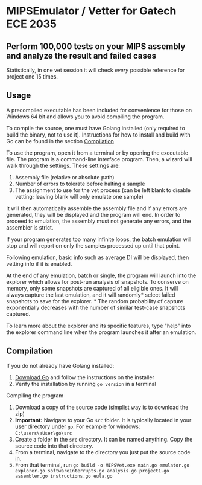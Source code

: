 # MIPSEmulator / Vetter for Gatech ECE 2035

## Perform 100,000 tests on your MIPS assembly and analyze the result and failed cases

Statistically, in one vet session it will check *every* possible reference for project one 15 times.

## Usage

A precompiled executable has been included for convenience for those on Windows 64 bit and allows you to avoid compiling the program.

To compile the source, one must have Golang installed (only required to build the binary, not to use it). Instructions for how to install and build with Go can be found in the section [Compilation](https://github.com/danielcbailey/MIPSEmulator/tree/main#compilation)

To use the program, open it from a terminal or by opening the executable file. The program is a command-line interface program.
Then, a wizard will walk through the settings. These settings are:
1. Assembly file (relative or absolute path)
2. Number of errors to tolerate before halting a sample
3. The assignment to use for the vet process (can be left blank to disable vetting; leaving blank will only emulate one sample)

It will then automatically assemble the assembly file and if any errors are generated, they will be displayed and the program will end.
In order to proceed to emulation, the assembly must not generate any errors, and the assembler is strict.

If your program generates too many infinite loops, the batch emulation will stop and will report on only the samples processed up until that point.

Following emulation, basic info such as average DI will be displayed, then vetting info if it is enabled.

At the end of any emulation, batch or single, the program will launch into the explorer which allows for post-run analysis of snapshots.
To conserve on memory, only some snapshots are captured of all eligible ones. It will always capture the last emulation, and it will randomly\* select failed snapshots to save for the explorer.
\* The random probability of capture exponentially decreases with the number of similar test-case snapshots captured.

To learn more about the explorer and its specific features, type "help" into the explorer command line when the program launches it after an emulation.

## Compilation

If you do not already have Golang installed:

1. [Download Go](https://golang.org/dl/) and follow the instructions on the installer
2. Verify the installation by running `go version` in a terminal

Compiling the program

1. Download a copy of the source code (simplist way is to download the zip)
2. **Important:** Navigate to your Go `src` folder. It is typically located in your user directory under `go`. For example for windows: `C:\users\aUser\go\src`
3. Create a folder in the `src` directory. It can be named anything. Copy the source code into that directory.
4. From a terminal, navigate to the directory you just put the source code in.
5. From that terminal, run `go build -o MIPSVet.exe main.go emulator.go explorer.go softwareInterrupts.go analysis.go project1.go assembler.go instructions.go eula.go`
